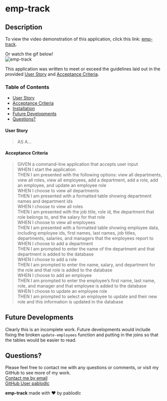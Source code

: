 # emp-track

## Description
To view the video demonstration of this application, click this link: [emp-track](https://github.com/pablodlc/employee-tracker/blob/main/assets/emp-track.gif).

Or watch the gif below!  
![emp-track](./assets/emp-track.gif)

This application was written to meet or exceed the guidelines laid out in the provided [User Story](#User%20Story) and [Acceptance Criteria](#Acceptance%20Criteria).

### Table of Contents
- [User Story](#User%20Story)
- [Acceptance Criteria](#Acceptance%20Criteria)
- [Installation](#Installation)
- [Future Developments](#Future%20Developments)
- [Questions?](#Questions)

#### User Story
> AS A...

#### Acceptance Criteria
>GIVEN a command-line application that accepts user input  
WHEN I start the application  
THEN I am presented with the following options: view all departments, view all roles, view all employees, add a department,   add a role, add an employee, and update an employee role  
WHEN I choose to view all departments  
THEN I am presented with a formatted table showing department names and department ids  
WHEN I choose to view all roles  
THEN I am presented with the job title, role id, the department that role belongs to, and the salary for that role  
WHEN I choose to view all employees  
THEN I am presented with a formatted table showing employee data, including employee ids, first names, last names, job   titles, departments, salaries, and managers that the employees report to  
WHEN I choose to add a department  
THEN I am prompted to enter the name of the department and that department is added to the database  
WHEN I choose to add a role  
THEN I am prompted to enter the name, salary, and department for the role and that role is added to the database  
WHEN I choose to add an employee  
THEN I am prompted to enter the employee’s first name, last name, role, and manager and that employee is added to the database  
WHEN I choose to update an employee role  
THEN I am prompted to select an employee to update and their new role and this information is updated in the database   

## Future Developments
Clearly this is an incomplete work. Future developments would include fixing the broken `update-employees` function and putting in the joins so that the tables would be easier to read.

## Questions?
Please feel free to contact me with any questions or comments, or visit my GitHub to see more of my work.  
[Contact me by email](mailto:pablodlc@gmail.com)    
[GitHub User pablodlc](https://github.com/pablodlc)

__emp-track__ made with ❤️ by pablodlc
